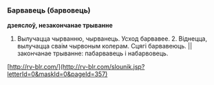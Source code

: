 ### Барвавець (барвовець)
**дзеяслоў, незакончанае трыванне**

1. Вылучацца чырванню, чырванець. Усход барвавее. 2. Віднецца, вылучацца сваім чырвоным колерам. Сцягі барвавеюць. || закончанае трыванне: пабарвавець і набарвовець.

<a rel="author">[http://rv-blr.com/](http://rv-blr.com/slounik.jsp?letterId=0&maskId=0&pageId=357)</a>
